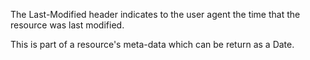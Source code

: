 The Last-Modified header indicates to the user agent the time that the resource was last modified.

This is part of a resource's meta-data which can be return as a Date.

<resource-map/>

<request/>

<response/>
